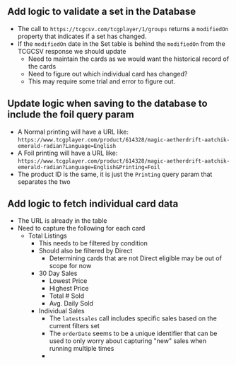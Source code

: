## Add logic to validate a set in the Database
  - The call to `https://tcgcsv.com/tcgplayer/1/groups` returns a `modifiedOn` property that indicates if a set has changed.
  - If the `modifiedOn` date in the Set table is behind the `modifiedOn` from the TCGCSV response we should update
    - Need to maintain the cards as we would want the historical record of the cards
    - Need to figure out which individual card has changed?
    - This may require some trial and error to figure out.

## Update logic when saving to the database to include the foil query param
  - A Normal printing will have a URL like: `https://www.tcgplayer.com/product/614328/magic-aetherdrift-aatchik-emerald-radian?Language=English`
  - A Foil printing will have a URL like: `https://www.tcgplayer.com/product/614328/magic-aetherdrift-aatchik-emerald-radian?Language=English&Printing=Foil`
  - The product ID is the same, it is just the `Printing` query param that separates the two

## Add logic to fetch individual card data
  - The URL is already in the table
  - Need to capture the following for each card
    - Total Listings
      - This needs to be filtered by condition
      - Should also be filtered by Direct
        - Determining cards that are not Direct eligible may be out of scope for now
      - 30 Day Sales
        - Lowest Price
        - Highest Price
        - Total # Sold
        - Avg. Daily Sold
      - Individual Sales
        - The `latestsales` call includes specific sales based on the current filters set
        - The `orderDate` seems to be a unique identifier that can be used to only worry about capturing "new" sales when running multiple times
        - 